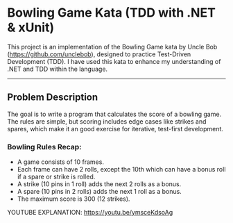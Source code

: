 # Bowling Game Kata (TDD with .NET & xUnit)

This project is an implementation of the Bowling Game kata by Uncle Bob (https://github.com/unclebob), designed to practice Test-Driven Development (TDD). I have used this kata to enhance my understanding of .NET and TDD within the language.

---

## Problem Description

The goal is to write a program that calculates the score of a bowling game. The rules are simple, but scoring includes edge cases like strikes and spares, which make it an good exercise for iterative, test-first development.

### Bowling Rules Recap:
- A game consists of 10 frames.
- Each frame can have 2 rolls, except the 10th which can have a bonus roll if a spare or strike is rolled.
- A strike (10 pins in 1 roll) adds the next 2 rolls as a bonus.
- A spare (10 pins in 2 rolls) adds the next 1 roll as a bonus.
- The maximum score is 300 (12 strikes).

YOUTUBE EXPLANATION: https://youtu.be/ymsceKdsoAg